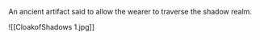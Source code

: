 An ancient artifact said to allow the wearer to traverse the shadow realm.

![[CloakofShadows 1.jpg]]